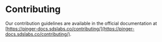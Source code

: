 # Contributing

Our contribution guidelines are available in the official documentation at
[https://pinger-docs.sdslabs.co/contributing/](https://pinger-docs.sdslabs.co/contributing/).
